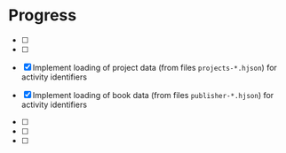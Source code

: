 # Progress

- [ ]

- [ ]
- [x] Implement loading of project data (from files `projects-*.hjson`) for activity identifiers
- [x] Implement loading of book data (from files `publisher-*.hjson`) for activity identifiers
- [ ]
- [ ]
- [ ]
